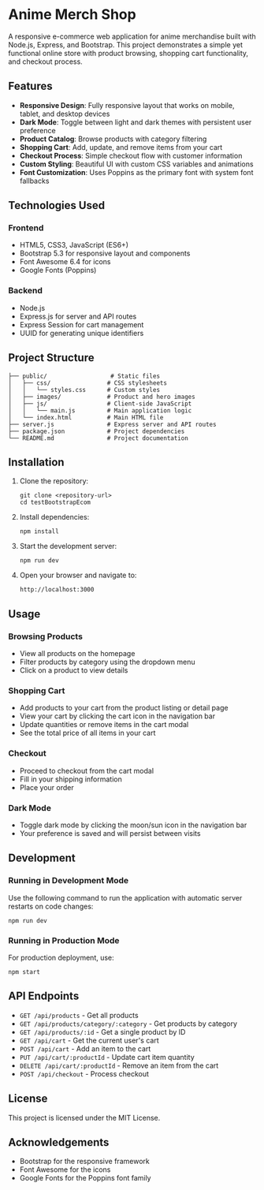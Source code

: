# Anime Merch Shop

A responsive e-commerce web application for anime merchandise built with Node.js, Express, and Bootstrap. This project demonstrates a simple yet functional online store with product browsing, shopping cart functionality, and checkout process.

## Features

- **Responsive Design**: Fully responsive layout that works on mobile, tablet, and desktop devices
- **Dark Mode**: Toggle between light and dark themes with persistent user preference
- **Product Catalog**: Browse products with category filtering
- **Shopping Cart**: Add, update, and remove items from your cart
- **Checkout Process**: Simple checkout flow with customer information
- **Custom Styling**: Beautiful UI with custom CSS variables and animations
- **Font Customization**: Uses Poppins as the primary font with system font fallbacks

## Technologies Used

### Frontend
- HTML5, CSS3, JavaScript (ES6+)
- Bootstrap 5.3 for responsive layout and components
- Font Awesome 6.4 for icons
- Google Fonts (Poppins)

### Backend
- Node.js
- Express.js for server and API routes
- Express Session for cart management
- UUID for generating unique identifiers

## Project Structure

```
├── public/                  # Static files
│   ├── css/                # CSS stylesheets
│   │   └── styles.css      # Custom styles
│   ├── images/             # Product and hero images
│   ├── js/                 # Client-side JavaScript
│   │   └── main.js         # Main application logic
│   └── index.html          # Main HTML file
├── server.js               # Express server and API routes
├── package.json            # Project dependencies
└── README.md               # Project documentation
```

## Installation

1. Clone the repository:
   ```
   git clone <repository-url>
   cd testBootstrapEcom
   ```

2. Install dependencies:
   ```
   npm install
   ```

3. Start the development server:
   ```
   npm run dev
   ```

4. Open your browser and navigate to:
   ```
   http://localhost:3000
   ```

## Usage

### Browsing Products
- View all products on the homepage
- Filter products by category using the dropdown menu
- Click on a product to view details

### Shopping Cart
- Add products to your cart from the product listing or detail page
- View your cart by clicking the cart icon in the navigation bar
- Update quantities or remove items in the cart modal
- See the total price of all items in your cart

### Checkout
- Proceed to checkout from the cart modal
- Fill in your shipping information
- Place your order

### Dark Mode
- Toggle dark mode by clicking the moon/sun icon in the navigation bar
- Your preference is saved and will persist between visits

## Development

### Running in Development Mode

Use the following command to run the application with automatic server restarts on code changes:

```
npm run dev
```

### Running in Production Mode

For production deployment, use:

```
npm start
```

## API Endpoints

- `GET /api/products` - Get all products
- `GET /api/products/category/:category` - Get products by category
- `GET /api/products/:id` - Get a single product by ID
- `GET /api/cart` - Get the current user's cart
- `POST /api/cart` - Add an item to the cart
- `PUT /api/cart/:productId` - Update cart item quantity
- `DELETE /api/cart/:productId` - Remove an item from the cart
- `POST /api/checkout` - Process checkout

## License

This project is licensed under the MIT License.

## Acknowledgements

- Bootstrap for the responsive framework
- Font Awesome for the icons
- Google Fonts for the Poppins font family